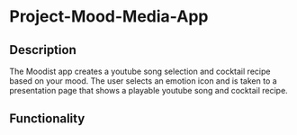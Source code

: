 # Project-Mood-Media-App

## Description

The Moodist app creates a youtube song selection and cocktail recipe based on your mood. The user selects an emotion icon and is taken to a presentation page that shows a playable youtube song and cocktail recipe. 

## Functionality



## 